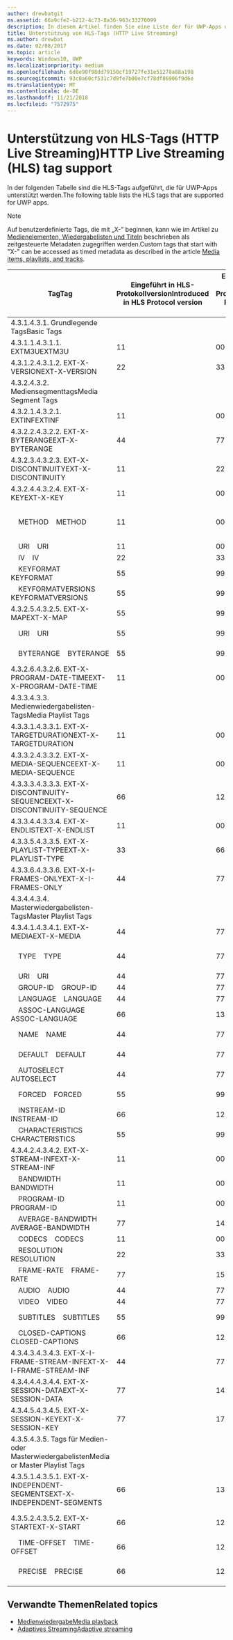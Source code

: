 ```yaml
---
author: drewbatgit
ms.assetid: 66a9cfe2-b212-4c73-8a36-963c33270099
description: In diesem Artikel finden Sie eine Liste der für UWP-Apps unterstützten Tags für das HLS-Protokoll (HTTP Live Streaming).
title: Unterstützung von HLS-Tags (HTTP Live Streaming)
ms.author: drewbat
ms.date: 02/08/2017
ms.topic: article
keywords: Windows10, UWP
ms.localizationpriority: medium
ms.openlocfilehash: 6d8e90f98dd79150cf19727fe31e51278a88a198
ms.sourcegitcommit: 93c0a60cf531c7d9fe7b00e7cf78df86906f9d6e
ms.translationtype: MT
ms.contentlocale: de-DE
ms.lasthandoff: 11/21/2018
ms.locfileid: "7572975"
---
```

# <a name="http-live-streaming-hls-tag-support"></a><span data-ttu-id="c95f7-104">Unterstützung von HLS-Tags (HTTP Live Streaming)</span><span class="sxs-lookup"><span data-stu-id="c95f7-104">HTTP Live Streaming (HLS) tag support</span></span>
<span data-ttu-id="c95f7-105">In der folgenden Tabelle sind die HLS-Tags aufgeführt, die für UWP-Apps unterstützt werden.</span><span class="sxs-lookup"><span data-stu-id="c95f7-105">The following table lists the HLS tags that are supported for UWP apps.</span></span>

> [!NOTE] 
> <span data-ttu-id="c95f7-106">Auf benutzerdefinierte Tags, die mit „X-” beginnen, kann wie im Artikel zu [Medienelementen, Wiedergabelisten und Titeln](media-playback-with-mediasource.md) beschrieben als zeitgesteuerte Metadaten zugegriffen werden.</span><span class="sxs-lookup"><span data-stu-id="c95f7-106">Custom tags that start with "X-" can be accessed as timed metadata as described in the article [Media items, playlists, and tracks](media-playback-with-mediasource.md).</span></span>

|<span data-ttu-id="c95f7-107">Tag</span><span class="sxs-lookup"><span data-stu-id="c95f7-107">Tag</span></span> |<span data-ttu-id="c95f7-108">Eingeführt in HLS-Protokollversion</span><span class="sxs-lookup"><span data-stu-id="c95f7-108">Introduced in HLS Protocol version</span></span>|<span data-ttu-id="c95f7-109">Entwurfsversion des HLS-Protokolldokuments</span><span class="sxs-lookup"><span data-stu-id="c95f7-109">HLS Protocol Document Draft Version</span></span>|<span data-ttu-id="c95f7-110">Erforderlich auf dem Client</span><span class="sxs-lookup"><span data-stu-id="c95f7-110">Required on Client</span></span>|<span data-ttu-id="c95f7-111">Juliversion von Windows 10</span><span class="sxs-lookup"><span data-stu-id="c95f7-111">July release of Windows 10</span></span>|<span data-ttu-id="c95f7-112">Windows 10, Version 1511</span><span class="sxs-lookup"><span data-stu-id="c95f7-112">Windows 10, Version 1511</span></span>|<span data-ttu-id="c95f7-113">Windows 10, Version 1607</span><span class="sxs-lookup"><span data-stu-id="c95f7-113">Windows 10, Version 1607</span></span> |
|---------------------|-----------|--------------|---------|--------------|-----|-----|
|<span data-ttu-id="c95f7-114">4.3.1.</span><span class="sxs-lookup"><span data-stu-id="c95f7-114">4.3.1.</span></span>  <span data-ttu-id="c95f7-115">Grundlegende Tags</span><span class="sxs-lookup"><span data-stu-id="c95f7-115">Basic Tags</span></span>                 |             |                   |         |             |     |    |
| <span data-ttu-id="c95f7-116">4.3.1.1.</span><span class="sxs-lookup"><span data-stu-id="c95f7-116">4.3.1.1.</span></span>  <span data-ttu-id="c95f7-117">EXTM3U</span><span class="sxs-lookup"><span data-stu-id="c95f7-117">EXTM3U</span></span> |<span data-ttu-id="c95f7-118">1</span><span class="sxs-lookup"><span data-stu-id="c95f7-118">1</span></span>|<span data-ttu-id="c95f7-119">0</span><span class="sxs-lookup"><span data-stu-id="c95f7-119">0</span></span>|<span data-ttu-id="c95f7-120">ERFORDERLICH</span><span class="sxs-lookup"><span data-stu-id="c95f7-120">REQUIRED</span></span>|<span data-ttu-id="c95f7-121">Unterstützt</span><span class="sxs-lookup"><span data-stu-id="c95f7-121">Supported</span></span>|<span data-ttu-id="c95f7-122">Unterstützt</span><span class="sxs-lookup"><span data-stu-id="c95f7-122">Supported</span></span>|<span data-ttu-id="c95f7-123">Unterstützt</span><span class="sxs-lookup"><span data-stu-id="c95f7-123">Supported</span></span>|
| <span data-ttu-id="c95f7-124">4.3.1.2.</span><span class="sxs-lookup"><span data-stu-id="c95f7-124">4.3.1.2.</span></span>  <span data-ttu-id="c95f7-125">EXT-X-VERSION</span><span class="sxs-lookup"><span data-stu-id="c95f7-125">EXT-X-VERSION</span></span> |<span data-ttu-id="c95f7-126">2</span><span class="sxs-lookup"><span data-stu-id="c95f7-126">2</span></span>|<span data-ttu-id="c95f7-127">3</span><span class="sxs-lookup"><span data-stu-id="c95f7-127">3</span></span>|<span data-ttu-id="c95f7-128">ERFORDERLICH</span><span class="sxs-lookup"><span data-stu-id="c95f7-128">REQUIRED</span></span>|<span data-ttu-id="c95f7-129">Unterstützt</span><span class="sxs-lookup"><span data-stu-id="c95f7-129">Supported</span></span>|<span data-ttu-id="c95f7-130">Unterstützt</span><span class="sxs-lookup"><span data-stu-id="c95f7-130">Supported</span></span>|<span data-ttu-id="c95f7-131">Unterstützt</span><span class="sxs-lookup"><span data-stu-id="c95f7-131">Supported</span></span>
|<span data-ttu-id="c95f7-132">4.3.2.</span><span class="sxs-lookup"><span data-stu-id="c95f7-132">4.3.2.</span></span>  <span data-ttu-id="c95f7-133">Mediensegmenttags</span><span class="sxs-lookup"><span data-stu-id="c95f7-133">Media Segment Tags</span></span>                 |             |                   |         |             |     |    | 
| <span data-ttu-id="c95f7-134">4.3.2.1.</span><span class="sxs-lookup"><span data-stu-id="c95f7-134">4.3.2.1.</span></span>  <span data-ttu-id="c95f7-135">EXTINF</span><span class="sxs-lookup"><span data-stu-id="c95f7-135">EXTINF</span></span>  |<span data-ttu-id="c95f7-136">1</span><span class="sxs-lookup"><span data-stu-id="c95f7-136">1</span></span>|<span data-ttu-id="c95f7-137">0</span><span class="sxs-lookup"><span data-stu-id="c95f7-137">0</span></span>|<span data-ttu-id="c95f7-138">ERFORDERLICH</span><span class="sxs-lookup"><span data-stu-id="c95f7-138">REQUIRED</span></span>|<span data-ttu-id="c95f7-139">Unterstützt</span><span class="sxs-lookup"><span data-stu-id="c95f7-139">Supported</span></span>|<span data-ttu-id="c95f7-140">Unterstützt</span><span class="sxs-lookup"><span data-stu-id="c95f7-140">Supported</span></span>|<span data-ttu-id="c95f7-141">Unterstützt</span><span class="sxs-lookup"><span data-stu-id="c95f7-141">Supported</span></span>
| <span data-ttu-id="c95f7-142">4.3.2.2.</span><span class="sxs-lookup"><span data-stu-id="c95f7-142">4.3.2.2.</span></span>  <span data-ttu-id="c95f7-143">EXT-X-BYTERANGE</span><span class="sxs-lookup"><span data-stu-id="c95f7-143">EXT-X-BYTERANGE</span></span> |<span data-ttu-id="c95f7-144">4</span><span class="sxs-lookup"><span data-stu-id="c95f7-144">4</span></span>|<span data-ttu-id="c95f7-145">7</span><span class="sxs-lookup"><span data-stu-id="c95f7-145">7</span></span>|<span data-ttu-id="c95f7-146">OPTIONAL</span><span class="sxs-lookup"><span data-stu-id="c95f7-146">OPTIONAL</span></span>|<span data-ttu-id="c95f7-147">Unterstützt</span><span class="sxs-lookup"><span data-stu-id="c95f7-147">Supported</span></span>|<span data-ttu-id="c95f7-148">Unterstützt</span><span class="sxs-lookup"><span data-stu-id="c95f7-148">Supported</span></span>|<span data-ttu-id="c95f7-149">Unterstützt</span><span class="sxs-lookup"><span data-stu-id="c95f7-149">Supported</span></span>|
| <span data-ttu-id="c95f7-150">4.3.2.3.</span><span class="sxs-lookup"><span data-stu-id="c95f7-150">4.3.2.3.</span></span>  <span data-ttu-id="c95f7-151">EXT-X-DISCONTINUITY</span><span class="sxs-lookup"><span data-stu-id="c95f7-151">EXT-X-DISCONTINUITY</span></span> |<span data-ttu-id="c95f7-152">1</span><span class="sxs-lookup"><span data-stu-id="c95f7-152">1</span></span>|<span data-ttu-id="c95f7-153">2</span><span class="sxs-lookup"><span data-stu-id="c95f7-153">2</span></span>|<span data-ttu-id="c95f7-154">OPTIONAL</span><span class="sxs-lookup"><span data-stu-id="c95f7-154">OPTIONAL</span></span>|<span data-ttu-id="c95f7-155">Unterstützt</span><span class="sxs-lookup"><span data-stu-id="c95f7-155">Supported</span></span>|<span data-ttu-id="c95f7-156">Unterstützt</span><span class="sxs-lookup"><span data-stu-id="c95f7-156">Supported</span></span>|<span data-ttu-id="c95f7-157">Unterstützt</span><span class="sxs-lookup"><span data-stu-id="c95f7-157">Supported</span></span>|
| <span data-ttu-id="c95f7-158">4.3.2.4.</span><span class="sxs-lookup"><span data-stu-id="c95f7-158">4.3.2.4.</span></span>  <span data-ttu-id="c95f7-159">EXT-X-KEY</span><span class="sxs-lookup"><span data-stu-id="c95f7-159">EXT-X-KEY</span></span> |<span data-ttu-id="c95f7-160">1</span><span class="sxs-lookup"><span data-stu-id="c95f7-160">1</span></span>|<span data-ttu-id="c95f7-161">0</span><span class="sxs-lookup"><span data-stu-id="c95f7-161">0</span></span>|<span data-ttu-id="c95f7-162">OPTIONAL</span><span class="sxs-lookup"><span data-stu-id="c95f7-162">OPTIONAL</span></span>|<span data-ttu-id="c95f7-163">Unterstützt</span><span class="sxs-lookup"><span data-stu-id="c95f7-163">Supported</span></span>|<span data-ttu-id="c95f7-164">Unterstützt</span><span class="sxs-lookup"><span data-stu-id="c95f7-164">Supported</span></span>|<span data-ttu-id="c95f7-165">Unterstützt</span><span class="sxs-lookup"><span data-stu-id="c95f7-165">Supported</span></span>|
|<span data-ttu-id="c95f7-166">&nbsp;&nbsp;&nbsp; METHOD</span><span class="sxs-lookup"><span data-stu-id="c95f7-166">&nbsp;&nbsp;&nbsp; METHOD</span></span>|<span data-ttu-id="c95f7-167">1</span><span class="sxs-lookup"><span data-stu-id="c95f7-167">1</span></span>|<span data-ttu-id="c95f7-168">0</span><span class="sxs-lookup"><span data-stu-id="c95f7-168">0</span></span>|<span data-ttu-id="c95f7-169">Attribut</span><span class="sxs-lookup"><span data-stu-id="c95f7-169">Attribute</span></span>|<span data-ttu-id="c95f7-170">„NONE, AES-128”</span><span class="sxs-lookup"><span data-stu-id="c95f7-170">"NONE, AES-128"</span></span>|<span data-ttu-id="c95f7-171">„NONE, AES-128”</span><span class="sxs-lookup"><span data-stu-id="c95f7-171">"NONE, AES-128"</span></span>|<span data-ttu-id="c95f7-172">„NONE, AES-128, SAMPLE-AES”</span><span class="sxs-lookup"><span data-stu-id="c95f7-172">"NONE, AES-128, SAMPLE-AES"</span></span>|
|<span data-ttu-id="c95f7-173">&nbsp;&nbsp;&nbsp; URI</span><span class="sxs-lookup"><span data-stu-id="c95f7-173">&nbsp;&nbsp;&nbsp; URI</span></span>|<span data-ttu-id="c95f7-174">1</span><span class="sxs-lookup"><span data-stu-id="c95f7-174">1</span></span>|<span data-ttu-id="c95f7-175">0</span><span class="sxs-lookup"><span data-stu-id="c95f7-175">0</span></span>|<span data-ttu-id="c95f7-176">Attribut</span><span class="sxs-lookup"><span data-stu-id="c95f7-176">Attribute</span></span>|<span data-ttu-id="c95f7-177">Unterstützt</span><span class="sxs-lookup"><span data-stu-id="c95f7-177">Supported</span></span>|<span data-ttu-id="c95f7-178">Unterstützt</span><span class="sxs-lookup"><span data-stu-id="c95f7-178">Supported</span></span>|<span data-ttu-id="c95f7-179">Unterstützt</span><span class="sxs-lookup"><span data-stu-id="c95f7-179">Supported</span></span>|
|<span data-ttu-id="c95f7-180">&nbsp;&nbsp;&nbsp; IV</span><span class="sxs-lookup"><span data-stu-id="c95f7-180">&nbsp;&nbsp;&nbsp; IV</span></span>|<span data-ttu-id="c95f7-181">2</span><span class="sxs-lookup"><span data-stu-id="c95f7-181">2</span></span>|<span data-ttu-id="c95f7-182">3</span><span class="sxs-lookup"><span data-stu-id="c95f7-182">3</span></span>|<span data-ttu-id="c95f7-183">Attribut</span><span class="sxs-lookup"><span data-stu-id="c95f7-183">Attribute</span></span>|<span data-ttu-id="c95f7-184">Unterstützt</span><span class="sxs-lookup"><span data-stu-id="c95f7-184">Supported</span></span>|<span data-ttu-id="c95f7-185">Unterstützt</span><span class="sxs-lookup"><span data-stu-id="c95f7-185">Supported</span></span>|<span data-ttu-id="c95f7-186">Unterstützt</span><span class="sxs-lookup"><span data-stu-id="c95f7-186">Supported</span></span>|
|<span data-ttu-id="c95f7-187">&nbsp;&nbsp;&nbsp; KEYFORMAT</span><span class="sxs-lookup"><span data-stu-id="c95f7-187">&nbsp;&nbsp;&nbsp; KEYFORMAT</span></span>|<span data-ttu-id="c95f7-188">5</span><span class="sxs-lookup"><span data-stu-id="c95f7-188">5</span></span>|<span data-ttu-id="c95f7-189">9</span><span class="sxs-lookup"><span data-stu-id="c95f7-189">9</span></span>|<span data-ttu-id="c95f7-190">Attribut</span><span class="sxs-lookup"><span data-stu-id="c95f7-190">Attribute</span></span>|<span data-ttu-id="c95f7-191">Nicht unterstützt</span><span class="sxs-lookup"><span data-stu-id="c95f7-191">Not Supported</span></span>|<span data-ttu-id="c95f7-192">Nicht unterstützt</span><span class="sxs-lookup"><span data-stu-id="c95f7-192">Not Supported</span></span>|<span data-ttu-id="c95f7-193">Nicht unterstützt</span><span class="sxs-lookup"><span data-stu-id="c95f7-193">Not Supported</span></span>|
|<span data-ttu-id="c95f7-194">&nbsp;&nbsp;&nbsp; KEYFORMATVERSIONS</span><span class="sxs-lookup"><span data-stu-id="c95f7-194">&nbsp;&nbsp;&nbsp; KEYFORMATVERSIONS</span></span>|<span data-ttu-id="c95f7-195">5</span><span class="sxs-lookup"><span data-stu-id="c95f7-195">5</span></span>|<span data-ttu-id="c95f7-196">9</span><span class="sxs-lookup"><span data-stu-id="c95f7-196">9</span></span>|<span data-ttu-id="c95f7-197">Attribut</span><span class="sxs-lookup"><span data-stu-id="c95f7-197">Attribute</span></span>|<span data-ttu-id="c95f7-198">Nicht unterstützt</span><span class="sxs-lookup"><span data-stu-id="c95f7-198">Not Supported</span></span>|<span data-ttu-id="c95f7-199">Nicht unterstützt</span><span class="sxs-lookup"><span data-stu-id="c95f7-199">Not Supported</span></span>|<span data-ttu-id="c95f7-200">Nicht unterstützt</span><span class="sxs-lookup"><span data-stu-id="c95f7-200">Not Supported</span></span>|
| <span data-ttu-id="c95f7-201">4.3.2.5.</span><span class="sxs-lookup"><span data-stu-id="c95f7-201">4.3.2.5.</span></span>  <span data-ttu-id="c95f7-202">EXT-X-MAP</span><span class="sxs-lookup"><span data-stu-id="c95f7-202">EXT-X-MAP</span></span> |<span data-ttu-id="c95f7-203">5</span><span class="sxs-lookup"><span data-stu-id="c95f7-203">5</span></span>|<span data-ttu-id="c95f7-204">9</span><span class="sxs-lookup"><span data-stu-id="c95f7-204">9</span></span>|<span data-ttu-id="c95f7-205">OPTIONAL</span><span class="sxs-lookup"><span data-stu-id="c95f7-205">OPTIONAL</span></span>|<span data-ttu-id="c95f7-206">Nicht unterstützt</span><span class="sxs-lookup"><span data-stu-id="c95f7-206">Not Supported</span></span>|<span data-ttu-id="c95f7-207">Nicht unterstützt</span><span class="sxs-lookup"><span data-stu-id="c95f7-207">Not Supported</span></span>|<span data-ttu-id="c95f7-208">Nicht unterstützt</span><span class="sxs-lookup"><span data-stu-id="c95f7-208">Not Supported</span></span>|
|<span data-ttu-id="c95f7-209">&nbsp;&nbsp;&nbsp; URI</span><span class="sxs-lookup"><span data-stu-id="c95f7-209">&nbsp;&nbsp;&nbsp; URI</span></span>|<span data-ttu-id="c95f7-210">5</span><span class="sxs-lookup"><span data-stu-id="c95f7-210">5</span></span>|<span data-ttu-id="c95f7-211">9</span><span class="sxs-lookup"><span data-stu-id="c95f7-211">9</span></span>|<span data-ttu-id="c95f7-212">Attribut</span><span class="sxs-lookup"><span data-stu-id="c95f7-212">Attribute</span></span>|<span data-ttu-id="c95f7-213">Nicht unterstützt</span><span class="sxs-lookup"><span data-stu-id="c95f7-213">Not Supported</span></span>|<span data-ttu-id="c95f7-214">Nicht unterstützt</span><span class="sxs-lookup"><span data-stu-id="c95f7-214">Not Supported</span></span>|<span data-ttu-id="c95f7-215">Nicht unterstützt</span><span class="sxs-lookup"><span data-stu-id="c95f7-215">Not Supported</span></span>|
|<span data-ttu-id="c95f7-216">&nbsp;&nbsp;&nbsp; BYTERANGE</span><span class="sxs-lookup"><span data-stu-id="c95f7-216">&nbsp;&nbsp;&nbsp; BYTERANGE</span></span>|<span data-ttu-id="c95f7-217">5</span><span class="sxs-lookup"><span data-stu-id="c95f7-217">5</span></span>|<span data-ttu-id="c95f7-218">9</span><span class="sxs-lookup"><span data-stu-id="c95f7-218">9</span></span>|<span data-ttu-id="c95f7-219">Attribut</span><span class="sxs-lookup"><span data-stu-id="c95f7-219">Attribute</span></span>|<span data-ttu-id="c95f7-220">Nicht unterstützt</span><span class="sxs-lookup"><span data-stu-id="c95f7-220">Not Supported</span></span>|<span data-ttu-id="c95f7-221">Nicht unterstützt</span><span class="sxs-lookup"><span data-stu-id="c95f7-221">Not Supported</span></span>|<span data-ttu-id="c95f7-222">Nicht unterstützt</span><span class="sxs-lookup"><span data-stu-id="c95f7-222">Not Supported</span></span>|
| <span data-ttu-id="c95f7-223">4.3.2.6.</span><span class="sxs-lookup"><span data-stu-id="c95f7-223">4.3.2.6.</span></span>  <span data-ttu-id="c95f7-224">EXT-X-PROGRAM-DATE-TIME</span><span class="sxs-lookup"><span data-stu-id="c95f7-224">EXT-X-PROGRAM-DATE-TIME</span></span> |<span data-ttu-id="c95f7-225">1</span><span class="sxs-lookup"><span data-stu-id="c95f7-225">1</span></span>|<span data-ttu-id="c95f7-226">0</span><span class="sxs-lookup"><span data-stu-id="c95f7-226">0</span></span>|<span data-ttu-id="c95f7-227">OPTIONAL</span><span class="sxs-lookup"><span data-stu-id="c95f7-227">OPTIONAL</span></span>|<span data-ttu-id="c95f7-228">Nicht unterstützt</span><span class="sxs-lookup"><span data-stu-id="c95f7-228">Not Supported</span></span>|<span data-ttu-id="c95f7-229">Nicht unterstützt</span><span class="sxs-lookup"><span data-stu-id="c95f7-229">Not Supported</span></span>|<span data-ttu-id="c95f7-230">Nicht unterstützt</span><span class="sxs-lookup"><span data-stu-id="c95f7-230">Not Supported</span></span>|
|<span data-ttu-id="c95f7-231">4.3.3.</span><span class="sxs-lookup"><span data-stu-id="c95f7-231">4.3.3.</span></span>  <span data-ttu-id="c95f7-232">Medienwiedergabelisten-Tags</span><span class="sxs-lookup"><span data-stu-id="c95f7-232">Media Playlist Tags</span></span>                 |             |                   |         |             |     |    | 
| <span data-ttu-id="c95f7-233">4.3.3.1.</span><span class="sxs-lookup"><span data-stu-id="c95f7-233">4.3.3.1.</span></span>  <span data-ttu-id="c95f7-234">EXT-X-TARGETDURATION</span><span class="sxs-lookup"><span data-stu-id="c95f7-234">EXT-X-TARGETDURATION</span></span>  |<span data-ttu-id="c95f7-235">1</span><span class="sxs-lookup"><span data-stu-id="c95f7-235">1</span></span>|<span data-ttu-id="c95f7-236">0</span><span class="sxs-lookup"><span data-stu-id="c95f7-236">0</span></span>|<span data-ttu-id="c95f7-237">ERFORDERLICH</span><span class="sxs-lookup"><span data-stu-id="c95f7-237">REQUIRED</span></span>|<span data-ttu-id="c95f7-238">Unterstützt</span><span class="sxs-lookup"><span data-stu-id="c95f7-238">Supported</span></span>|<span data-ttu-id="c95f7-239">Unterstützt</span><span class="sxs-lookup"><span data-stu-id="c95f7-239">Supported</span></span>|<span data-ttu-id="c95f7-240">Unterstützt</span><span class="sxs-lookup"><span data-stu-id="c95f7-240">Supported</span></span>|
| <span data-ttu-id="c95f7-241">4.3.3.2.</span><span class="sxs-lookup"><span data-stu-id="c95f7-241">4.3.3.2.</span></span>  <span data-ttu-id="c95f7-242">EXT-X-MEDIA-SEQUENCE</span><span class="sxs-lookup"><span data-stu-id="c95f7-242">EXT-X-MEDIA-SEQUENCE</span></span>  |<span data-ttu-id="c95f7-243">1</span><span class="sxs-lookup"><span data-stu-id="c95f7-243">1</span></span>|<span data-ttu-id="c95f7-244">0</span><span class="sxs-lookup"><span data-stu-id="c95f7-244">0</span></span>|<span data-ttu-id="c95f7-245">OPTIONAL</span><span class="sxs-lookup"><span data-stu-id="c95f7-245">OPTIONAL</span></span>|<span data-ttu-id="c95f7-246">Unterstützt</span><span class="sxs-lookup"><span data-stu-id="c95f7-246">Supported</span></span>|<span data-ttu-id="c95f7-247">Unterstützt</span><span class="sxs-lookup"><span data-stu-id="c95f7-247">Supported</span></span>|<span data-ttu-id="c95f7-248">Unterstützt</span><span class="sxs-lookup"><span data-stu-id="c95f7-248">Supported</span></span>|
| <span data-ttu-id="c95f7-249">4.3.3.3.</span><span class="sxs-lookup"><span data-stu-id="c95f7-249">4.3.3.3.</span></span>  <span data-ttu-id="c95f7-250">EXT-X-DISCONTINUITY-SEQUENCE</span><span class="sxs-lookup"><span data-stu-id="c95f7-250">EXT-X-DISCONTINUITY-SEQUENCE</span></span>|<span data-ttu-id="c95f7-251">6</span><span class="sxs-lookup"><span data-stu-id="c95f7-251">6</span></span>|<span data-ttu-id="c95f7-252">12</span><span class="sxs-lookup"><span data-stu-id="c95f7-252">12</span></span>|<span data-ttu-id="c95f7-253">OPTIONAL</span><span class="sxs-lookup"><span data-stu-id="c95f7-253">OPTIONAL</span></span>|<span data-ttu-id="c95f7-254">Nicht unterstützt</span><span class="sxs-lookup"><span data-stu-id="c95f7-254">Not Supported</span></span>|<span data-ttu-id="c95f7-255">Nicht unterstützt</span><span class="sxs-lookup"><span data-stu-id="c95f7-255">Not Supported</span></span>|<span data-ttu-id="c95f7-256">Nicht unterstützt</span><span class="sxs-lookup"><span data-stu-id="c95f7-256">Not Supported</span></span>|
| <span data-ttu-id="c95f7-257">4.3.3.4.</span><span class="sxs-lookup"><span data-stu-id="c95f7-257">4.3.3.4.</span></span>  <span data-ttu-id="c95f7-258">EXT-X-ENDLIST</span><span class="sxs-lookup"><span data-stu-id="c95f7-258">EXT-X-ENDLIST</span></span> |<span data-ttu-id="c95f7-259">1</span><span class="sxs-lookup"><span data-stu-id="c95f7-259">1</span></span>|<span data-ttu-id="c95f7-260">0</span><span class="sxs-lookup"><span data-stu-id="c95f7-260">0</span></span>|<span data-ttu-id="c95f7-261">OPTIONAL</span><span class="sxs-lookup"><span data-stu-id="c95f7-261">OPTIONAL</span></span>|<span data-ttu-id="c95f7-262">Unterstützt</span><span class="sxs-lookup"><span data-stu-id="c95f7-262">Supported</span></span>|<span data-ttu-id="c95f7-263">Unterstützt</span><span class="sxs-lookup"><span data-stu-id="c95f7-263">Supported</span></span>|<span data-ttu-id="c95f7-264">Unterstützt</span><span class="sxs-lookup"><span data-stu-id="c95f7-264">Supported</span></span>|
| <span data-ttu-id="c95f7-265">4.3.3.5.</span><span class="sxs-lookup"><span data-stu-id="c95f7-265">4.3.3.5.</span></span>  <span data-ttu-id="c95f7-266">EXT-X-PLAYLIST-TYPE</span><span class="sxs-lookup"><span data-stu-id="c95f7-266">EXT-X-PLAYLIST-TYPE</span></span> |<span data-ttu-id="c95f7-267">3</span><span class="sxs-lookup"><span data-stu-id="c95f7-267">3</span></span>|<span data-ttu-id="c95f7-268">6</span><span class="sxs-lookup"><span data-stu-id="c95f7-268">6</span></span>|<span data-ttu-id="c95f7-269">OPTIONAL</span><span class="sxs-lookup"><span data-stu-id="c95f7-269">OPTIONAL</span></span>|<span data-ttu-id="c95f7-270">Unterstützt</span><span class="sxs-lookup"><span data-stu-id="c95f7-270">Supported</span></span>|<span data-ttu-id="c95f7-271">Unterstützt</span><span class="sxs-lookup"><span data-stu-id="c95f7-271">Supported</span></span>|<span data-ttu-id="c95f7-272">Unterstützt</span><span class="sxs-lookup"><span data-stu-id="c95f7-272">Supported</span></span>|
| <span data-ttu-id="c95f7-273">4.3.3.6.</span><span class="sxs-lookup"><span data-stu-id="c95f7-273">4.3.3.6.</span></span>  <span data-ttu-id="c95f7-274">EXT-X-I-FRAMES-ONLY</span><span class="sxs-lookup"><span data-stu-id="c95f7-274">EXT-X-I-FRAMES-ONLY</span></span> |<span data-ttu-id="c95f7-275">4</span><span class="sxs-lookup"><span data-stu-id="c95f7-275">4</span></span>|<span data-ttu-id="c95f7-276">7</span><span class="sxs-lookup"><span data-stu-id="c95f7-276">7</span></span>|<span data-ttu-id="c95f7-277">OPTIONAL</span><span class="sxs-lookup"><span data-stu-id="c95f7-277">OPTIONAL</span></span>|<span data-ttu-id="c95f7-278">Nicht unterstützt</span><span class="sxs-lookup"><span data-stu-id="c95f7-278">Not Supported</span></span>|<span data-ttu-id="c95f7-279">Nicht unterstützt</span><span class="sxs-lookup"><span data-stu-id="c95f7-279">Not Supported</span></span>|<span data-ttu-id="c95f7-280">Nicht unterstützt</span><span class="sxs-lookup"><span data-stu-id="c95f7-280">Not Supported</span></span>|
|<span data-ttu-id="c95f7-281">4.3.4.</span><span class="sxs-lookup"><span data-stu-id="c95f7-281">4.3.4.</span></span>  <span data-ttu-id="c95f7-282">Masterwiedergabelisten-Tags</span><span class="sxs-lookup"><span data-stu-id="c95f7-282">Master Playlist Tags</span></span>                 |             |                   |         |             |     |    |
| <span data-ttu-id="c95f7-283">4.3.4.1.</span><span class="sxs-lookup"><span data-stu-id="c95f7-283">4.3.4.1.</span></span>  <span data-ttu-id="c95f7-284">EXT-X-MEDIA</span><span class="sxs-lookup"><span data-stu-id="c95f7-284">EXT-X-MEDIA</span></span> |<span data-ttu-id="c95f7-285">4</span><span class="sxs-lookup"><span data-stu-id="c95f7-285">4</span></span>|<span data-ttu-id="c95f7-286">7</span><span class="sxs-lookup"><span data-stu-id="c95f7-286">7</span></span>|<span data-ttu-id="c95f7-287">OPTIONAL</span><span class="sxs-lookup"><span data-stu-id="c95f7-287">OPTIONAL</span></span>|<span data-ttu-id="c95f7-288">Unterstützt</span><span class="sxs-lookup"><span data-stu-id="c95f7-288">Supported</span></span>|<span data-ttu-id="c95f7-289">Unterstützt</span><span class="sxs-lookup"><span data-stu-id="c95f7-289">Supported</span></span>|<span data-ttu-id="c95f7-290">Unterstützt</span><span class="sxs-lookup"><span data-stu-id="c95f7-290">Supported</span></span>|
|<span data-ttu-id="c95f7-291">&nbsp;&nbsp;&nbsp;  TYPE</span><span class="sxs-lookup"><span data-stu-id="c95f7-291">&nbsp;&nbsp;&nbsp;  TYPE</span></span>|<span data-ttu-id="c95f7-292">4</span><span class="sxs-lookup"><span data-stu-id="c95f7-292">4</span></span>|<span data-ttu-id="c95f7-293">7</span><span class="sxs-lookup"><span data-stu-id="c95f7-293">7</span></span>|<span data-ttu-id="c95f7-294">Attribut</span><span class="sxs-lookup"><span data-stu-id="c95f7-294">Attribute</span></span>|<span data-ttu-id="c95f7-295">„AUDIO, VIDEO”</span><span class="sxs-lookup"><span data-stu-id="c95f7-295">"AUDIO, VIDEO"</span></span>|<span data-ttu-id="c95f7-296">„AUDIO, VIDEO”</span><span class="sxs-lookup"><span data-stu-id="c95f7-296">"AUDIO, VIDEO"</span></span>|<span data-ttu-id="c95f7-297">„AUDIO, VIDEO, SUBTITLES”</span><span class="sxs-lookup"><span data-stu-id="c95f7-297">"AUDIO, VIDEO, SUBTITLES"</span></span>|
|<span data-ttu-id="c95f7-298">&nbsp;&nbsp;&nbsp;  URI</span><span class="sxs-lookup"><span data-stu-id="c95f7-298">&nbsp;&nbsp;&nbsp;  URI</span></span>|<span data-ttu-id="c95f7-299">4</span><span class="sxs-lookup"><span data-stu-id="c95f7-299">4</span></span>|<span data-ttu-id="c95f7-300">7</span><span class="sxs-lookup"><span data-stu-id="c95f7-300">7</span></span>|<span data-ttu-id="c95f7-301">Attribut</span><span class="sxs-lookup"><span data-stu-id="c95f7-301">Attribute</span></span>|<span data-ttu-id="c95f7-302">Unterstützt</span><span class="sxs-lookup"><span data-stu-id="c95f7-302">Supported</span></span>|<span data-ttu-id="c95f7-303">Unterstützt</span><span class="sxs-lookup"><span data-stu-id="c95f7-303">Supported</span></span>|<span data-ttu-id="c95f7-304">Unterstützt</span><span class="sxs-lookup"><span data-stu-id="c95f7-304">Supported</span></span>|
|<span data-ttu-id="c95f7-305">&nbsp;&nbsp;&nbsp;  GROUP-ID</span><span class="sxs-lookup"><span data-stu-id="c95f7-305">&nbsp;&nbsp;&nbsp;  GROUP-ID</span></span>|<span data-ttu-id="c95f7-306">4</span><span class="sxs-lookup"><span data-stu-id="c95f7-306">4</span></span>|<span data-ttu-id="c95f7-307">7</span><span class="sxs-lookup"><span data-stu-id="c95f7-307">7</span></span>|<span data-ttu-id="c95f7-308">Attribut</span><span class="sxs-lookup"><span data-stu-id="c95f7-308">Attribute</span></span>|<span data-ttu-id="c95f7-309">Unterstützt</span><span class="sxs-lookup"><span data-stu-id="c95f7-309">Supported</span></span>|<span data-ttu-id="c95f7-310">Unterstützt</span><span class="sxs-lookup"><span data-stu-id="c95f7-310">Supported</span></span>|<span data-ttu-id="c95f7-311">Unterstützt</span><span class="sxs-lookup"><span data-stu-id="c95f7-311">Supported</span></span>|
|<span data-ttu-id="c95f7-312">&nbsp;&nbsp;&nbsp;  LANGUAGE</span><span class="sxs-lookup"><span data-stu-id="c95f7-312">&nbsp;&nbsp;&nbsp;  LANGUAGE</span></span>|<span data-ttu-id="c95f7-313">4</span><span class="sxs-lookup"><span data-stu-id="c95f7-313">4</span></span>|<span data-ttu-id="c95f7-314">7</span><span class="sxs-lookup"><span data-stu-id="c95f7-314">7</span></span>|<span data-ttu-id="c95f7-315">Attribut</span><span class="sxs-lookup"><span data-stu-id="c95f7-315">Attribute</span></span>|<span data-ttu-id="c95f7-316">Unterstützt</span><span class="sxs-lookup"><span data-stu-id="c95f7-316">Supported</span></span>|<span data-ttu-id="c95f7-317">Unterstützt</span><span class="sxs-lookup"><span data-stu-id="c95f7-317">Supported</span></span>|<span data-ttu-id="c95f7-318">Unterstützt</span><span class="sxs-lookup"><span data-stu-id="c95f7-318">Supported</span></span>|
|<span data-ttu-id="c95f7-319">&nbsp;&nbsp;&nbsp;  ASSOC-LANGUAGE</span><span class="sxs-lookup"><span data-stu-id="c95f7-319">&nbsp;&nbsp;&nbsp;  ASSOC-LANGUAGE</span></span>|<span data-ttu-id="c95f7-320">6</span><span class="sxs-lookup"><span data-stu-id="c95f7-320">6</span></span>|<span data-ttu-id="c95f7-321">13</span><span class="sxs-lookup"><span data-stu-id="c95f7-321">13</span></span>|<span data-ttu-id="c95f7-322">Attribut</span><span class="sxs-lookup"><span data-stu-id="c95f7-322">Attribute</span></span>|<span data-ttu-id="c95f7-323">Nicht unterstützt</span><span class="sxs-lookup"><span data-stu-id="c95f7-323">Not Supported</span></span>|<span data-ttu-id="c95f7-324">Nicht unterstützt</span><span class="sxs-lookup"><span data-stu-id="c95f7-324">Not Supported</span></span>|<span data-ttu-id="c95f7-325">Nicht unterstützt</span><span class="sxs-lookup"><span data-stu-id="c95f7-325">Not Supported</span></span>|
|<span data-ttu-id="c95f7-326">&nbsp;&nbsp;&nbsp;  NAME</span><span class="sxs-lookup"><span data-stu-id="c95f7-326">&nbsp;&nbsp;&nbsp;  NAME</span></span>|<span data-ttu-id="c95f7-327">4</span><span class="sxs-lookup"><span data-stu-id="c95f7-327">4</span></span>|<span data-ttu-id="c95f7-328">7</span><span class="sxs-lookup"><span data-stu-id="c95f7-328">7</span></span>|<span data-ttu-id="c95f7-329">Attribut</span><span class="sxs-lookup"><span data-stu-id="c95f7-329">Attribute</span></span>|<span data-ttu-id="c95f7-330">Nicht unterstützt</span><span class="sxs-lookup"><span data-stu-id="c95f7-330">Not Supported</span></span>|<span data-ttu-id="c95f7-331">Nicht unterstützt</span><span class="sxs-lookup"><span data-stu-id="c95f7-331">Not Supported</span></span>|<span data-ttu-id="c95f7-332">Unterstützt</span><span class="sxs-lookup"><span data-stu-id="c95f7-332">Supported</span></span>|
|<span data-ttu-id="c95f7-333">&nbsp;&nbsp;&nbsp;  DEFAULT</span><span class="sxs-lookup"><span data-stu-id="c95f7-333">&nbsp;&nbsp;&nbsp;  DEFAULT</span></span>|<span data-ttu-id="c95f7-334">4</span><span class="sxs-lookup"><span data-stu-id="c95f7-334">4</span></span>|<span data-ttu-id="c95f7-335">7</span><span class="sxs-lookup"><span data-stu-id="c95f7-335">7</span></span>|<span data-ttu-id="c95f7-336">Attribut</span><span class="sxs-lookup"><span data-stu-id="c95f7-336">Attribute</span></span>|<span data-ttu-id="c95f7-337">Nicht unterstützt</span><span class="sxs-lookup"><span data-stu-id="c95f7-337">Not Supported</span></span>|<span data-ttu-id="c95f7-338">Nicht unterstützt</span><span class="sxs-lookup"><span data-stu-id="c95f7-338">Not Supported</span></span>|<span data-ttu-id="c95f7-339">Nicht unterstützt</span><span class="sxs-lookup"><span data-stu-id="c95f7-339">Not Supported</span></span>|
|<span data-ttu-id="c95f7-340">&nbsp;&nbsp;&nbsp;  AUTOSELECT</span><span class="sxs-lookup"><span data-stu-id="c95f7-340">&nbsp;&nbsp;&nbsp;  AUTOSELECT</span></span>|<span data-ttu-id="c95f7-341">4</span><span class="sxs-lookup"><span data-stu-id="c95f7-341">4</span></span>|<span data-ttu-id="c95f7-342">7</span><span class="sxs-lookup"><span data-stu-id="c95f7-342">7</span></span>|<span data-ttu-id="c95f7-343">Attribut</span><span class="sxs-lookup"><span data-stu-id="c95f7-343">Attribute</span></span>|<span data-ttu-id="c95f7-344">Nicht unterstützt</span><span class="sxs-lookup"><span data-stu-id="c95f7-344">Not Supported</span></span>|<span data-ttu-id="c95f7-345">Nicht unterstützt</span><span class="sxs-lookup"><span data-stu-id="c95f7-345">Not Supported</span></span>|<span data-ttu-id="c95f7-346">Nicht unterstützt</span><span class="sxs-lookup"><span data-stu-id="c95f7-346">Not Supported</span></span>|
|<span data-ttu-id="c95f7-347">&nbsp;&nbsp;&nbsp;  FORCED</span><span class="sxs-lookup"><span data-stu-id="c95f7-347">&nbsp;&nbsp;&nbsp;  FORCED</span></span>|<span data-ttu-id="c95f7-348">5</span><span class="sxs-lookup"><span data-stu-id="c95f7-348">5</span></span>|<span data-ttu-id="c95f7-349">9</span><span class="sxs-lookup"><span data-stu-id="c95f7-349">9</span></span>|<span data-ttu-id="c95f7-350">Attribut</span><span class="sxs-lookup"><span data-stu-id="c95f7-350">Attribute</span></span>|<span data-ttu-id="c95f7-351">Nicht unterstützt</span><span class="sxs-lookup"><span data-stu-id="c95f7-351">Not Supported</span></span>|<span data-ttu-id="c95f7-352">Nicht unterstützt</span><span class="sxs-lookup"><span data-stu-id="c95f7-352">Not Supported</span></span>|<span data-ttu-id="c95f7-353">Nicht unterstützt</span><span class="sxs-lookup"><span data-stu-id="c95f7-353">Not Supported</span></span>|
|<span data-ttu-id="c95f7-354">&nbsp;&nbsp;&nbsp;  INSTREAM-ID</span><span class="sxs-lookup"><span data-stu-id="c95f7-354">&nbsp;&nbsp;&nbsp;  INSTREAM-ID</span></span>|<span data-ttu-id="c95f7-355">6</span><span class="sxs-lookup"><span data-stu-id="c95f7-355">6</span></span>|<span data-ttu-id="c95f7-356">12</span><span class="sxs-lookup"><span data-stu-id="c95f7-356">12</span></span>|<span data-ttu-id="c95f7-357">Attribut</span><span class="sxs-lookup"><span data-stu-id="c95f7-357">Attribute</span></span>|<span data-ttu-id="c95f7-358">Nicht unterstützt</span><span class="sxs-lookup"><span data-stu-id="c95f7-358">Not Supported</span></span>|<span data-ttu-id="c95f7-359">Nicht unterstützt</span><span class="sxs-lookup"><span data-stu-id="c95f7-359">Not Supported</span></span>|<span data-ttu-id="c95f7-360">Nicht unterstützt</span><span class="sxs-lookup"><span data-stu-id="c95f7-360">Not Supported</span></span>|
|<span data-ttu-id="c95f7-361">&nbsp;&nbsp;&nbsp;  CHARACTERISTICS</span><span class="sxs-lookup"><span data-stu-id="c95f7-361">&nbsp;&nbsp;&nbsp;  CHARACTERISTICS</span></span>|<span data-ttu-id="c95f7-362">5</span><span class="sxs-lookup"><span data-stu-id="c95f7-362">5</span></span>|<span data-ttu-id="c95f7-363">9</span><span class="sxs-lookup"><span data-stu-id="c95f7-363">9</span></span>|<span data-ttu-id="c95f7-364">Attribut</span><span class="sxs-lookup"><span data-stu-id="c95f7-364">Attribute</span></span>|<span data-ttu-id="c95f7-365">Nicht unterstützt</span><span class="sxs-lookup"><span data-stu-id="c95f7-365">Not Supported</span></span>|<span data-ttu-id="c95f7-366">Nicht unterstützt</span><span class="sxs-lookup"><span data-stu-id="c95f7-366">Not Supported</span></span>|<span data-ttu-id="c95f7-367">Nicht unterstützt</span><span class="sxs-lookup"><span data-stu-id="c95f7-367">Not Supported</span></span>|
| <span data-ttu-id="c95f7-368">4.3.4.2.</span><span class="sxs-lookup"><span data-stu-id="c95f7-368">4.3.4.2.</span></span>  <span data-ttu-id="c95f7-369">EXT-X-STREAM-INF</span><span class="sxs-lookup"><span data-stu-id="c95f7-369">EXT-X-STREAM-INF</span></span>  |<span data-ttu-id="c95f7-370">1</span><span class="sxs-lookup"><span data-stu-id="c95f7-370">1</span></span>|<span data-ttu-id="c95f7-371">0</span><span class="sxs-lookup"><span data-stu-id="c95f7-371">0</span></span>|<span data-ttu-id="c95f7-372">ERFORDERLICH</span><span class="sxs-lookup"><span data-stu-id="c95f7-372">REQUIRED</span></span>|<span data-ttu-id="c95f7-373">Unterstützt</span><span class="sxs-lookup"><span data-stu-id="c95f7-373">Supported</span></span>|<span data-ttu-id="c95f7-374">Unterstützt</span><span class="sxs-lookup"><span data-stu-id="c95f7-374">Supported</span></span>|<span data-ttu-id="c95f7-375">Unterstützt</span><span class="sxs-lookup"><span data-stu-id="c95f7-375">Supported</span></span>|
|<span data-ttu-id="c95f7-376">&nbsp;&nbsp;&nbsp;  BANDWIDTH</span><span class="sxs-lookup"><span data-stu-id="c95f7-376">&nbsp;&nbsp;&nbsp;  BANDWIDTH</span></span>|<span data-ttu-id="c95f7-377">1</span><span class="sxs-lookup"><span data-stu-id="c95f7-377">1</span></span>|<span data-ttu-id="c95f7-378">0</span><span class="sxs-lookup"><span data-stu-id="c95f7-378">0</span></span>|<span data-ttu-id="c95f7-379">Attribut</span><span class="sxs-lookup"><span data-stu-id="c95f7-379">Attribute</span></span>|<span data-ttu-id="c95f7-380">Unterstützt</span><span class="sxs-lookup"><span data-stu-id="c95f7-380">Supported</span></span>|<span data-ttu-id="c95f7-381">Unterstützt</span><span class="sxs-lookup"><span data-stu-id="c95f7-381">Supported</span></span>|<span data-ttu-id="c95f7-382">Unterstützt</span><span class="sxs-lookup"><span data-stu-id="c95f7-382">Supported</span></span>|
|<span data-ttu-id="c95f7-383">&nbsp;&nbsp;&nbsp;  PROGRAM-ID</span><span class="sxs-lookup"><span data-stu-id="c95f7-383">&nbsp;&nbsp;&nbsp;  PROGRAM-ID</span></span>|<span data-ttu-id="c95f7-384">1</span><span class="sxs-lookup"><span data-stu-id="c95f7-384">1</span></span>|<span data-ttu-id="c95f7-385">0</span><span class="sxs-lookup"><span data-stu-id="c95f7-385">0</span></span>|<span data-ttu-id="c95f7-386">Attribut</span><span class="sxs-lookup"><span data-stu-id="c95f7-386">Attribute</span></span>|<span data-ttu-id="c95f7-387">Nicht verfügbar</span><span class="sxs-lookup"><span data-stu-id="c95f7-387">NA</span></span>|<span data-ttu-id="c95f7-388">Nicht verfügbar</span><span class="sxs-lookup"><span data-stu-id="c95f7-388">NA</span></span>|<span data-ttu-id="c95f7-389">Nicht verfügbar</span><span class="sxs-lookup"><span data-stu-id="c95f7-389">NA</span></span>|
|<span data-ttu-id="c95f7-390">&nbsp;&nbsp;&nbsp;  AVERAGE-BANDWIDTH</span><span class="sxs-lookup"><span data-stu-id="c95f7-390">&nbsp;&nbsp;&nbsp;  AVERAGE-BANDWIDTH</span></span>|<span data-ttu-id="c95f7-391">7</span><span class="sxs-lookup"><span data-stu-id="c95f7-391">7</span></span>|<span data-ttu-id="c95f7-392">14</span><span class="sxs-lookup"><span data-stu-id="c95f7-392">14</span></span>|<span data-ttu-id="c95f7-393">Attribut</span><span class="sxs-lookup"><span data-stu-id="c95f7-393">Attribute</span></span>|<span data-ttu-id="c95f7-394">Nicht unterstützt</span><span class="sxs-lookup"><span data-stu-id="c95f7-394">Not Supported</span></span>|<span data-ttu-id="c95f7-395">Nicht unterstützt</span><span class="sxs-lookup"><span data-stu-id="c95f7-395">Not Supported</span></span>|<span data-ttu-id="c95f7-396">Nicht unterstützt</span><span class="sxs-lookup"><span data-stu-id="c95f7-396">Not Supported</span></span>|
|<span data-ttu-id="c95f7-397">&nbsp;&nbsp;&nbsp;  CODECS</span><span class="sxs-lookup"><span data-stu-id="c95f7-397">&nbsp;&nbsp;&nbsp;  CODECS</span></span>|<span data-ttu-id="c95f7-398">1</span><span class="sxs-lookup"><span data-stu-id="c95f7-398">1</span></span>|<span data-ttu-id="c95f7-399">0</span><span class="sxs-lookup"><span data-stu-id="c95f7-399">0</span></span>|<span data-ttu-id="c95f7-400">Attribut</span><span class="sxs-lookup"><span data-stu-id="c95f7-400">Attribute</span></span>|<span data-ttu-id="c95f7-401">Unterstützt</span><span class="sxs-lookup"><span data-stu-id="c95f7-401">Supported</span></span>|<span data-ttu-id="c95f7-402">Unterstützt</span><span class="sxs-lookup"><span data-stu-id="c95f7-402">Supported</span></span>|<span data-ttu-id="c95f7-403">Unterstützt</span><span class="sxs-lookup"><span data-stu-id="c95f7-403">Supported</span></span>|
|<span data-ttu-id="c95f7-404">&nbsp;&nbsp;&nbsp;  RESOLUTION</span><span class="sxs-lookup"><span data-stu-id="c95f7-404">&nbsp;&nbsp;&nbsp;  RESOLUTION</span></span>|<span data-ttu-id="c95f7-405">2</span><span class="sxs-lookup"><span data-stu-id="c95f7-405">2</span></span>|<span data-ttu-id="c95f7-406">3</span><span class="sxs-lookup"><span data-stu-id="c95f7-406">3</span></span>|<span data-ttu-id="c95f7-407">Attribut</span><span class="sxs-lookup"><span data-stu-id="c95f7-407">Attribute</span></span>|<span data-ttu-id="c95f7-408">Unterstützt</span><span class="sxs-lookup"><span data-stu-id="c95f7-408">Supported</span></span>|<span data-ttu-id="c95f7-409">Unterstützt</span><span class="sxs-lookup"><span data-stu-id="c95f7-409">Supported</span></span>|<span data-ttu-id="c95f7-410">Unterstützt</span><span class="sxs-lookup"><span data-stu-id="c95f7-410">Supported</span></span>|
|<span data-ttu-id="c95f7-411">&nbsp;&nbsp;&nbsp;  FRAME-RATE</span><span class="sxs-lookup"><span data-stu-id="c95f7-411">&nbsp;&nbsp;&nbsp;  FRAME-RATE</span></span>|<span data-ttu-id="c95f7-412">7</span><span class="sxs-lookup"><span data-stu-id="c95f7-412">7</span></span>|<span data-ttu-id="c95f7-413">15</span><span class="sxs-lookup"><span data-stu-id="c95f7-413">15</span></span>|<span data-ttu-id="c95f7-414">Attribut</span><span class="sxs-lookup"><span data-stu-id="c95f7-414">Attribute</span></span>|<span data-ttu-id="c95f7-415">Nicht verfügbar</span><span class="sxs-lookup"><span data-stu-id="c95f7-415">NA</span></span>|<span data-ttu-id="c95f7-416">Nicht verfügbar</span><span class="sxs-lookup"><span data-stu-id="c95f7-416">NA</span></span>|<span data-ttu-id="c95f7-417">Nicht verfügbar</span><span class="sxs-lookup"><span data-stu-id="c95f7-417">NA</span></span>|
|<span data-ttu-id="c95f7-418">&nbsp;&nbsp;&nbsp;  AUDIO</span><span class="sxs-lookup"><span data-stu-id="c95f7-418">&nbsp;&nbsp;&nbsp;  AUDIO</span></span>|<span data-ttu-id="c95f7-419">4</span><span class="sxs-lookup"><span data-stu-id="c95f7-419">4</span></span>|<span data-ttu-id="c95f7-420">7</span><span class="sxs-lookup"><span data-stu-id="c95f7-420">7</span></span>|<span data-ttu-id="c95f7-421">Attribut</span><span class="sxs-lookup"><span data-stu-id="c95f7-421">Attribute</span></span>|<span data-ttu-id="c95f7-422">Unterstützt</span><span class="sxs-lookup"><span data-stu-id="c95f7-422">Supported</span></span>|<span data-ttu-id="c95f7-423">Unterstützt</span><span class="sxs-lookup"><span data-stu-id="c95f7-423">Supported</span></span>|<span data-ttu-id="c95f7-424">Unterstützt</span><span class="sxs-lookup"><span data-stu-id="c95f7-424">Supported</span></span>|
|<span data-ttu-id="c95f7-425">&nbsp;&nbsp;&nbsp;  VIDEO</span><span class="sxs-lookup"><span data-stu-id="c95f7-425">&nbsp;&nbsp;&nbsp;  VIDEO</span></span>|<span data-ttu-id="c95f7-426">4</span><span class="sxs-lookup"><span data-stu-id="c95f7-426">4</span></span>|<span data-ttu-id="c95f7-427">7</span><span class="sxs-lookup"><span data-stu-id="c95f7-427">7</span></span>|<span data-ttu-id="c95f7-428">Attribut</span><span class="sxs-lookup"><span data-stu-id="c95f7-428">Attribute</span></span>|<span data-ttu-id="c95f7-429">Unterstützt</span><span class="sxs-lookup"><span data-stu-id="c95f7-429">Supported</span></span>|<span data-ttu-id="c95f7-430">Unterstützt</span><span class="sxs-lookup"><span data-stu-id="c95f7-430">Supported</span></span>|<span data-ttu-id="c95f7-431">Unterstützt</span><span class="sxs-lookup"><span data-stu-id="c95f7-431">Supported</span></span>|
|<span data-ttu-id="c95f7-432">&nbsp;&nbsp;&nbsp;  SUBTITLES</span><span class="sxs-lookup"><span data-stu-id="c95f7-432">&nbsp;&nbsp;&nbsp;  SUBTITLES</span></span>|<span data-ttu-id="c95f7-433">5</span><span class="sxs-lookup"><span data-stu-id="c95f7-433">5</span></span>|<span data-ttu-id="c95f7-434">9</span><span class="sxs-lookup"><span data-stu-id="c95f7-434">9</span></span>|<span data-ttu-id="c95f7-435">Attribut</span><span class="sxs-lookup"><span data-stu-id="c95f7-435">Attribute</span></span>|<span data-ttu-id="c95f7-436">Nicht unterstützt</span><span class="sxs-lookup"><span data-stu-id="c95f7-436">Not Supported</span></span>|<span data-ttu-id="c95f7-437">Nicht unterstützt</span><span class="sxs-lookup"><span data-stu-id="c95f7-437">Not Supported</span></span>|<span data-ttu-id="c95f7-438">Unterstützt</span><span class="sxs-lookup"><span data-stu-id="c95f7-438">Supported</span></span>|
|<span data-ttu-id="c95f7-439">&nbsp;&nbsp;&nbsp;  CLOSED-CAPTIONS</span><span class="sxs-lookup"><span data-stu-id="c95f7-439">&nbsp;&nbsp;&nbsp;  CLOSED-CAPTIONS</span></span>|<span data-ttu-id="c95f7-440">6</span><span class="sxs-lookup"><span data-stu-id="c95f7-440">6</span></span>|<span data-ttu-id="c95f7-441">12</span><span class="sxs-lookup"><span data-stu-id="c95f7-441">12</span></span>|<span data-ttu-id="c95f7-442">Attribut</span><span class="sxs-lookup"><span data-stu-id="c95f7-442">Attribute</span></span>|<span data-ttu-id="c95f7-443">Nicht unterstützt</span><span class="sxs-lookup"><span data-stu-id="c95f7-443">Not Supported</span></span>|<span data-ttu-id="c95f7-444">Nicht unterstützt</span><span class="sxs-lookup"><span data-stu-id="c95f7-444">Not Supported</span></span>|<span data-ttu-id="c95f7-445">Nicht unterstützt</span><span class="sxs-lookup"><span data-stu-id="c95f7-445">Not Supported</span></span>|
| <span data-ttu-id="c95f7-446">4.3.4.3.</span><span class="sxs-lookup"><span data-stu-id="c95f7-446">4.3.4.3.</span></span>  <span data-ttu-id="c95f7-447">EXT-X-I-FRAME-STREAM-INF</span><span class="sxs-lookup"><span data-stu-id="c95f7-447">EXT-X-I-FRAME-STREAM-INF</span></span>  |<span data-ttu-id="c95f7-448">4</span><span class="sxs-lookup"><span data-stu-id="c95f7-448">4</span></span>|<span data-ttu-id="c95f7-449">7</span><span class="sxs-lookup"><span data-stu-id="c95f7-449">7</span></span>|<span data-ttu-id="c95f7-450">OPTIONAL</span><span class="sxs-lookup"><span data-stu-id="c95f7-450">OPTIONAL</span></span>|<span data-ttu-id="c95f7-451">Nicht unterstützt</span><span class="sxs-lookup"><span data-stu-id="c95f7-451">Not Supported</span></span>|<span data-ttu-id="c95f7-452">Nicht unterstützt</span><span class="sxs-lookup"><span data-stu-id="c95f7-452">Not Supported</span></span>|<span data-ttu-id="c95f7-453">Nicht unterstützt</span><span class="sxs-lookup"><span data-stu-id="c95f7-453">Not Supported</span></span>|
| <span data-ttu-id="c95f7-454">4.3.4.4.</span><span class="sxs-lookup"><span data-stu-id="c95f7-454">4.3.4.4.</span></span>  <span data-ttu-id="c95f7-455">EXT-X-SESSION-DATA</span><span class="sxs-lookup"><span data-stu-id="c95f7-455">EXT-X-SESSION-DATA</span></span>  |<span data-ttu-id="c95f7-456">7</span><span class="sxs-lookup"><span data-stu-id="c95f7-456">7</span></span>|<span data-ttu-id="c95f7-457">14</span><span class="sxs-lookup"><span data-stu-id="c95f7-457">14</span></span>|<span data-ttu-id="c95f7-458">OPTIONAL</span><span class="sxs-lookup"><span data-stu-id="c95f7-458">OPTIONAL</span></span>|<span data-ttu-id="c95f7-459">Nicht unterstützt</span><span class="sxs-lookup"><span data-stu-id="c95f7-459">Not Supported</span></span>|<span data-ttu-id="c95f7-460">Nicht unterstützt</span><span class="sxs-lookup"><span data-stu-id="c95f7-460">Not Supported</span></span>|<span data-ttu-id="c95f7-461">Nicht unterstützt</span><span class="sxs-lookup"><span data-stu-id="c95f7-461">Not Supported</span></span>|
| <span data-ttu-id="c95f7-462">4.3.4.5.</span><span class="sxs-lookup"><span data-stu-id="c95f7-462">4.3.4.5.</span></span>  <span data-ttu-id="c95f7-463">EXT-X-SESSION-KEY</span><span class="sxs-lookup"><span data-stu-id="c95f7-463">EXT-X-SESSION-KEY</span></span> |<span data-ttu-id="c95f7-464">7</span><span class="sxs-lookup"><span data-stu-id="c95f7-464">7</span></span>|<span data-ttu-id="c95f7-465">17</span><span class="sxs-lookup"><span data-stu-id="c95f7-465">17</span></span>|<span data-ttu-id="c95f7-466">OPTIONAL</span><span class="sxs-lookup"><span data-stu-id="c95f7-466">OPTIONAL</span></span>|<span data-ttu-id="c95f7-467">Nicht unterstützt</span><span class="sxs-lookup"><span data-stu-id="c95f7-467">Not Supported</span></span>|<span data-ttu-id="c95f7-468">Nicht unterstützt</span><span class="sxs-lookup"><span data-stu-id="c95f7-468">Not Supported</span></span>|<span data-ttu-id="c95f7-469">Nicht unterstützt</span><span class="sxs-lookup"><span data-stu-id="c95f7-469">Not Supported</span></span>|
|<span data-ttu-id="c95f7-470">4.3.5.</span><span class="sxs-lookup"><span data-stu-id="c95f7-470">4.3.5.</span></span>  <span data-ttu-id="c95f7-471">Tags für Medien- oder Masterwiedergabelisten</span><span class="sxs-lookup"><span data-stu-id="c95f7-471">Media or Master Playlist Tags</span></span>                  |             |                   |         |             |     |    |
| <span data-ttu-id="c95f7-472">4.3.5.1.</span><span class="sxs-lookup"><span data-stu-id="c95f7-472">4.3.5.1.</span></span>  <span data-ttu-id="c95f7-473">EXT-X-INDEPENDENT-SEGMENTS</span><span class="sxs-lookup"><span data-stu-id="c95f7-473">EXT-X-INDEPENDENT-SEGMENTS</span></span> |<span data-ttu-id="c95f7-474">6</span><span class="sxs-lookup"><span data-stu-id="c95f7-474">6</span></span>|<span data-ttu-id="c95f7-475">13</span><span class="sxs-lookup"><span data-stu-id="c95f7-475">13</span></span>|<span data-ttu-id="c95f7-476">OPTIONAL</span><span class="sxs-lookup"><span data-stu-id="c95f7-476">OPTIONAL</span></span>|<span data-ttu-id="c95f7-477">Nicht unterstützt</span><span class="sxs-lookup"><span data-stu-id="c95f7-477">Not Supported</span></span>|<span data-ttu-id="c95f7-478">Unterstützt</span><span class="sxs-lookup"><span data-stu-id="c95f7-478">Supported</span></span>|<span data-ttu-id="c95f7-479">Unterstützt</span><span class="sxs-lookup"><span data-stu-id="c95f7-479">Supported</span></span>|
| <span data-ttu-id="c95f7-480">4.3.5.2.</span><span class="sxs-lookup"><span data-stu-id="c95f7-480">4.3.5.2.</span></span>  <span data-ttu-id="c95f7-481">EXT-X-START</span><span class="sxs-lookup"><span data-stu-id="c95f7-481">EXT-X-START</span></span>  |<span data-ttu-id="c95f7-482">6</span><span class="sxs-lookup"><span data-stu-id="c95f7-482">6</span></span>|<span data-ttu-id="c95f7-483">12</span><span class="sxs-lookup"><span data-stu-id="c95f7-483">12</span></span>|<span data-ttu-id="c95f7-484">OPTIONAL</span><span class="sxs-lookup"><span data-stu-id="c95f7-484">OPTIONAL</span></span>|<span data-ttu-id="c95f7-485">Nicht unterstützt</span><span class="sxs-lookup"><span data-stu-id="c95f7-485">Not Supported</span></span>|<span data-ttu-id="c95f7-486">Teilweise unterstützt</span><span class="sxs-lookup"><span data-stu-id="c95f7-486">Partially Supported</span></span>|<span data-ttu-id="c95f7-487">Teilweise unterstützt</span><span class="sxs-lookup"><span data-stu-id="c95f7-487">Partially Supported</span></span>|
|<span data-ttu-id="c95f7-488">&nbsp;&nbsp;&nbsp;  TIME-OFFSET</span><span class="sxs-lookup"><span data-stu-id="c95f7-488">&nbsp;&nbsp;&nbsp;  TIME-OFFSET</span></span>|<span data-ttu-id="c95f7-489">6</span><span class="sxs-lookup"><span data-stu-id="c95f7-489">6</span></span>|<span data-ttu-id="c95f7-490">12</span><span class="sxs-lookup"><span data-stu-id="c95f7-490">12</span></span>|<span data-ttu-id="c95f7-491">Attribut</span><span class="sxs-lookup"><span data-stu-id="c95f7-491">Attribute</span></span>|<span data-ttu-id="c95f7-492">Nicht unterstützt</span><span class="sxs-lookup"><span data-stu-id="c95f7-492">Not Supported</span></span>|<span data-ttu-id="c95f7-493">Unterstützt</span><span class="sxs-lookup"><span data-stu-id="c95f7-493">Supported</span></span>|<span data-ttu-id="c95f7-494">Unterstützt</span><span class="sxs-lookup"><span data-stu-id="c95f7-494">Supported</span></span>|
|<span data-ttu-id="c95f7-495">&nbsp;&nbsp;&nbsp;  PRECISE</span><span class="sxs-lookup"><span data-stu-id="c95f7-495">&nbsp;&nbsp;&nbsp;  PRECISE</span></span>|<span data-ttu-id="c95f7-496">6</span><span class="sxs-lookup"><span data-stu-id="c95f7-496">6</span></span>|<span data-ttu-id="c95f7-497">12</span><span class="sxs-lookup"><span data-stu-id="c95f7-497">12</span></span>|<span data-ttu-id="c95f7-498">Attribut</span><span class="sxs-lookup"><span data-stu-id="c95f7-498">Attribute</span></span>|<span data-ttu-id="c95f7-499">Nicht unterstützt</span><span class="sxs-lookup"><span data-stu-id="c95f7-499">Not Supported</span></span>|<span data-ttu-id="c95f7-500">„NO“ standardmäßig unterstützt</span><span class="sxs-lookup"><span data-stu-id="c95f7-500">Default "NO" supported</span></span>|<span data-ttu-id="c95f7-501">„NO“ standardmäßig unterstützt</span><span class="sxs-lookup"><span data-stu-id="c95f7-501">Default "NO" supported</span></span>|



## <a name="related-topics"></a><span data-ttu-id="c95f7-502">Verwandte Themen</span><span class="sxs-lookup"><span data-stu-id="c95f7-502">Related topics</span></span>

* [<span data-ttu-id="c95f7-503">Medienwiedergabe</span><span class="sxs-lookup"><span data-stu-id="c95f7-503">Media playback</span></span>](media-playback.md)
* [<span data-ttu-id="c95f7-504">Adaptives Streaming</span><span class="sxs-lookup"><span data-stu-id="c95f7-504">Adaptive streaming</span></span>](adaptive-streaming.md)
 

 




